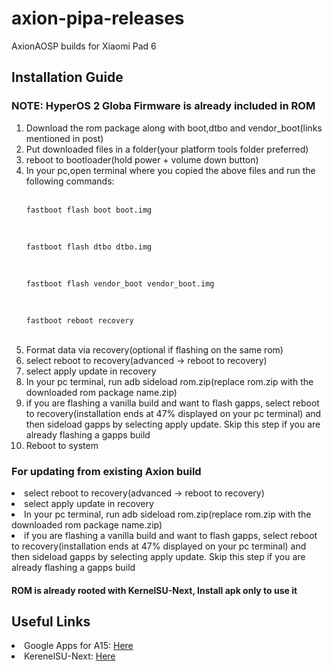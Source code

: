 # axion-pipa-releases
 AxionAOSP builds for Xiaomi Pad 6
<h2>Installation Guide</h2>
<div>
<h3>NOTE: HyperOS 2 Globa Firmware is already included in ROM</h3>
  <ol>
    <li>Download the rom package along with boot,dtbo and vendor_boot(links mentioned in post)</li>
    <li>Put downloaded files in a folder(your platform tools folder preferred)</li>
    <li>reboot to bootloader(hold power + volume down button)</li>
    <li>In your pc,open terminal where you copied the above files and run the following commands:</li>
<br>
    
    fastboot flash boot boot.img
<br>

    fastboot flash dtbo dtbo.img
<br>
    
    fastboot flash vendor_boot vendor_boot.img
 <br>
 
    fastboot reboot recovery
<br>
    <li>Format data via recovery(optional if flashing on the same rom)</li>
    <li>select reboot to recovery(advanced -> reboot to recovery)</li>
    <li>select apply update in recovery</li>
    <li>In your pc terminal, run adb sideload rom.zip(replace rom.zip with the downloaded rom package name.zip)</li>
    <li>if you are flashing a vanilla build and want to flash gapps, select reboot to recovery(installation ends at 47% displayed on your pc terminal) and then sideload gapps by selecting apply update. Skip this step if you are already flashing a gapps build</li>
    <li>Reboot to system</li>
  </ol>
<h3>For updating from existing Axion build</h3>
    <li>select reboot to recovery(advanced -> reboot to recovery)</li>
    <li>select apply update in recovery</li>
    <li>In your pc terminal, run adb sideload rom.zip(replace rom.zip with the downloaded rom package name.zip)</li>
    <li>if you are flashing a vanilla build and want to flash gapps, select reboot to recovery(installation ends at 47% displayed on your pc terminal) and then sideload gapps by selecting apply update. Skip this step if you are already flashing a gapps build</li>

</div>

<h4>ROM is already rooted with KernelSU-Next, Install apk only to use it</h4>

<h2>Useful Links</h1>
<li>Google Apps for A15:  <a href="https://github.com/MindTheGapps/15.0.0-arm64/releases">Here</a></li>
<li>KerenelSU-Next:  <a href="https://github.com/KernelSU-Next/KernelSU-Next/releases">Here</a></li>

<div>
</div>
<br>
